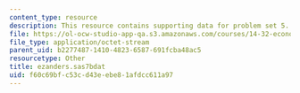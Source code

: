 ```yaml
---
content_type: resource
description: This resource contains supporting data for problem set 5.
file: https://ol-ocw-studio-app-qa.s3.amazonaws.com/courses/14-32-econometrics-spring-2007/f60c69bfc53cd43eebe81afdcc611a97_ezanders.sas7bdat
file_type: application/octet-stream
parent_uid: b2277487-1410-4823-6587-691fcba48ac5
resourcetype: Other
title: ezanders.sas7bdat
uid: f60c69bf-c53c-d43e-ebe8-1afdcc611a97
---
```

